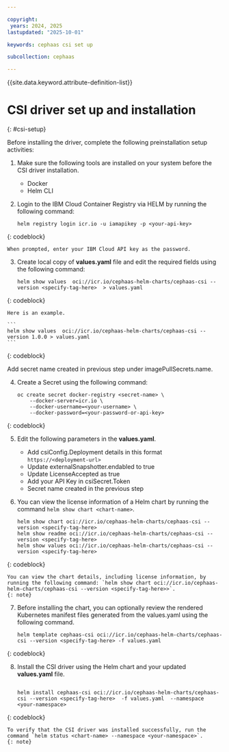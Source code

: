 ```yaml
---

copyright:
 years: 2024, 2025
lastupdated: "2025-10-01"

keywords: cephaas csi set up

subcollection: cephaas

---
```


{{site.data.keyword.attribute-definition-list}}

# CSI driver set up and installation
{: #csi-setup}

Before installing the driver, complete the following preinstallation setup activities:

1. Make sure the following tools are installed on your system before the CSI driver installation. 

    * Docker
    * Helm CLI

2. Login to the IBM Cloud Container Registry via HELM by running the following command:

    ```
    helm registry login icr.io -u iamapikey -p <your-api-key> 
     ```
{: codeblock}

    When prompted, enter your IBM Cloud API key as the password.

3. Create local copy of **values.yaml** file and edit the required fields using the following command:

    ```
    helm show values  oci://icr.io/cephaas-helm-charts/cephaas-csi --version <specify-tag-here>  > values.yaml
   ```
{: codeblock}

    Here is an example. 

    ```
    helm show values  oci://icr.io/cephaas-helm-charts/cephaas-csi --version 1.0.0 > values.yaml
    ```
{: codeblock}

Add secret name created in previous step under imagePullSecrets.name. 

4. Create a Secret using the following command: 

    ```
    oc create secret docker-registry <secret-name> \
        --docker-server=icr.io \
        --docker-username=<your-username> \
        --docker-password=<your-password-or-api-key>
     ```
{: codeblock}

5. Edit the following parameters in the **values.yaml**. 

    * Add csiConfig.Deployment details in this format `https://<deployment-url>`
    * Update externalSnapshotter.endabled to true
    * Update LicenseAccepted as true
    * Add your API Key in csiSecret.Token
    * Secret name created in the previous step

6. You can view the license information of a Helm chart by running the command `helm show chart <chart-name>`.

    ```
    helm show chart oci://icr.io/cephaas-helm-charts/cephaas-csi --version <specify-tag-here>
    helm show readme oci://icr.io/cephaas-helm-charts/cephaas-csi --version <specify-tag-here>
    helm show values oci://icr.io/cephaas-helm-charts/cephaas-csi --version <specify-tag-here>
     ```
{: codeblock}

    You can view the chart details, including license information, by running the following command: `helm show chart oci://icr.io/cephaas-helm-charts/cephaas-csi --version <specify-tag-here>>`.
    {: note}

7. Before installing the chart, you can optionally review the rendered Kubernetes manifest files generated from the values.yaml using the following command. 

    ```
    helm template cephaas-csi oci://icr.io/cephaas-helm-charts/cephaas-csi --version <specify-tag-here> -f values.yaml
     ```
{: codeblock}

8. Install the CSI driver using the Helm chart and your updated **values.yaml** file.

    ```
    
   helm install cephaas-csi oci://icr.io/cephaas-helm-charts/cephaas-csi --version <specify-tag-here>  -f values.yaml  --namespace <your-namespace>
    ```
{: codeblock}


    To verify that the CSI driver was installed successfully, run the command `helm status <chart-name> --namespace <your-namespace>`.
    {: note}

